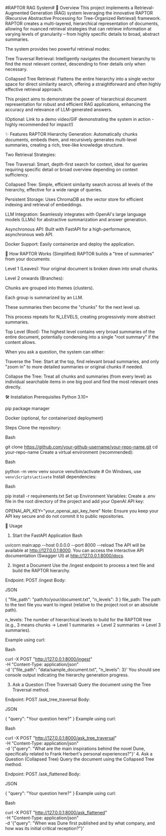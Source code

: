 #RAPTOR RAG System#
🚀 Overview
This project implements a Retrieval-Augmented Generation (RAG) system leveraging the innovative RAPTOR (Recursive Abstractive Processing for Tree-Organized Retrieval) framework. RAPTOR creates a multi-layered, hierarchical representation of documents, allowing for nuanced retrieval strategies that can retrieve information at varying levels of granularity – from highly specific details to broad, abstract summaries.

The system provides two powerful retrieval modes:

Tree Traversal Retrieval: Intelligently navigates the document hierarchy to find the most relevant context, descending to finer details only when necessary.

Collapsed Tree Retrieval: Flattens the entire hierarchy into a single vector space for direct similarity search, offering a straightforward and often highly effective retrieval approach.

This project aims to demonstrate the power of hierarchical document representation for robust and efficient RAG applications, enhancing the accuracy and relevance of LLM-generated answers.

(Optional: Link to a demo video/GIF demonstrating the system in action - highly recommended for impact!)

✨ Features
RAPTOR Hierarchy Generation: Automatically chunks documents, embeds them, and recursively generates multi-level summaries, creating a rich, tree-like knowledge structure.

Two Retrieval Strategies:

Tree Traversal: Smart, depth-first search for context, ideal for queries requiring specific detail or broad overview depending on context sufficiency.

Collapsed Tree: Simple, efficient similarity search across all levels of the hierarchy, effective for a wide range of queries.

Persistent Storage: Uses ChromaDB as the vector store for efficient indexing and retrieval of embeddings.

LLM Integration: Seamlessly integrates with OpenAI's large language models (LLMs) for abstractive summarization and answer generation.

Asynchronous API: Built with FastAPI for a high-performance, asynchronous web API.

Docker Support: Easily containerize and deploy the application.

🧠 How RAPTOR Works (Simplified)
RAPTOR builds a "tree of summaries" from your documents:

Level 1 (Leaves): Your original document is broken down into small chunks.

Level 2 onwards (Branches):

Chunks are grouped into themes (clusters).

Each group is summarized by an LLM.

These summaries then become the "chunks" for the next level up.

This process repeats for N_LEVELS, creating progressively more abstract summaries.

Top Level (Root): The highest level contains very broad summaries of the entire document, potentially condensing into a single "root summary" if the content allows.

When you ask a question, the system can either:

Traverse the Tree: Start at the top, find relevant broad summaries, and only "zoom in" to more detailed summaries or original chunks if needed.

Collapse the Tree: Treat all chunks and summaries (from every level) as individual searchable items in one big pool and find the most relevant ones directly.

🛠️ Installation
Prerequisites
Python 3.10+

pip package manager

Docker (optional, for containerized deployment)

Steps
Clone the repository:

Bash

git clone https://github.com/your-github-username/your-repo-name.git
cd your-repo-name
Create a virtual environment (recommended):

Bash

python -m venv venv
source venv/bin/activate  # On Windows, use `venv\Scripts\activate`
Install dependencies:

Bash

pip install -r requirements.txt
Set up Environment Variables:
Create a .env file in the root directory of the project and add your OpenAI API key:

OPENAI_API_KEY="your_openai_api_key_here"
Note: Ensure you keep your API key secure and do not commit it to public repositories.

🚀 Usage
1. Start the FastAPI Application
Bash

uvicorn main:app --host 0.0.0.0 --port 8000 --reload
The API will be available at http://127.0.0.1:8000. You can access the interactive API documentation (Swagger UI) at http://127.0.0.1:8000/docs.

2. Ingest a Document
Use the /ingest endpoint to process a text file and build the RAPTOR hierarchy.

Endpoint: POST /ingest
Body:

JSON

{
  "file_path": "path/to/your/document.txt",
  "n_levels": 3
}
file_path: The path to the text file you want to ingest (relative to the project root or an absolute path).

n_levels: The number of hierarchical levels to build for the RAPTOR tree (e.g., 3 means chunks -> Level 1 summaries -> Level 2 summaries -> Level 3 summaries).

Example using curl:

Bash

curl -X POST "http://127.0.0.1:8000/ingest" \
     -H "Content-Type: application/json" \
     -d '{"file_path": "data/sample_document.txt", "n_levels": 3}'
You should see console output indicating the hierarchy generation progress.

3. Ask a Question (Tree Traversal)
Query the document using the Tree Traversal method.

Endpoint: POST /ask_tree_traversal
Body:

JSON

{
  "query": "Your question here?"
}
Example using curl:

Bash

curl -X POST "http://127.0.0.1:8000/ask_tree_traversal" \
     -H "Content-Type: application/json" \
     -d '{"query": "What are the main inspirations behind the novel Dune, specifically related to Frank Herbert\'s personal experiences?"}'
4. Ask a Question (Collapsed Tree)
Query the document using the Collapsed Tree method.

Endpoint: POST /ask_flattened
Body:

JSON

{
  "query": "Your question here?"
}
Example using curl:

Bash

curl -X POST "http://127.0.0.1:8000/ask_flattened" \
     -H "Content-Type: application/json" \
     -d '{"query": "When was Dune first published and by what company, and how was its initial critical reception?"}'
